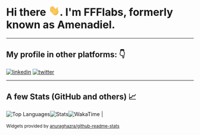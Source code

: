 # Hi there <img src="wave.gif" width="30px">. I'm FFFlabs, formerly known as Amenadiel.

---

## My profile in other platforms: 👇

[<img src='https://cdn.jsdelivr.net/npm/simple-icons@3.0.1/icons/linkedin.svg' alt='linkedin' height='20'>](https://www.linkedin.com/in/felipefigueroa/) [<img src='https://cdn.jsdelivr.net/npm/simple-icons@3.0.1/icons/twitter.svg' alt='twitter' height='20'>](https://twitter.com/@ffflabs) 

---

## A few Stats (GitHub and others) 📈

![Top Languages](https://github-readme-stats-g78ml47k1.vercel.app/api/top-langs/?username=ffflabs&theme=vue&cache_seconds=1800&langs_count=10&layout=compact&hide=CSS,HTML&card_width=250&hide_title=true)![Stats](https://github-readme-stats-g78ml47k1.vercel.app/api?username=ffflabs&hide=stars&show_icons=true&line_height=29&theme=vue&hide_rank=true&label_width=150&hide_title=true&card_width=270)![WakaTime](https://github-readme-stats-g78ml47k1.vercel.app/api/wakatime?card_width=260&langs_count=5&hide_title=true&hide_progress=true&theme=vue&username=ffflabs&label_width=110) |

<small>Widgets provided by  <a href="https://github.com/anuraghazra/github-readme-stats">anuraghazra/github-readme-stats</a></small>



<!--
<a href="https://github-readme-stats.vercel.app/api/top-langs/?username=ffflabs&theme=vue&cache_seconds=1800">
  <img align="center" src="https://github-readme-stats.vercel.app/api/top-langs/?username=ffflabs&theme=vue&cache_seconds=1800" />
</a>
<a href="https://github.com/ffflabs/ffflabs">
  <img align="center" src="https://github-readme-stats.vercel.app/api?username=ffflabs&hide=stars&show_icons=true&line_height=27&count_private=true&theme=vue" alt="FFFLabs's GitHub Stats" />
</a>


<!--
Here are some ideas to get you started:

- 🔭 I’m currently working on ...
- 🌱 I’m currently learning ...
- 👯 I’m looking to collaborate on ...
- 🤔 I’m looking for help with ...
- 💬 Ask me about ...
- 📫 How to reach me: ...
- 😄 Pronouns: ...
- ⚡ Fun fact: ...
-->
